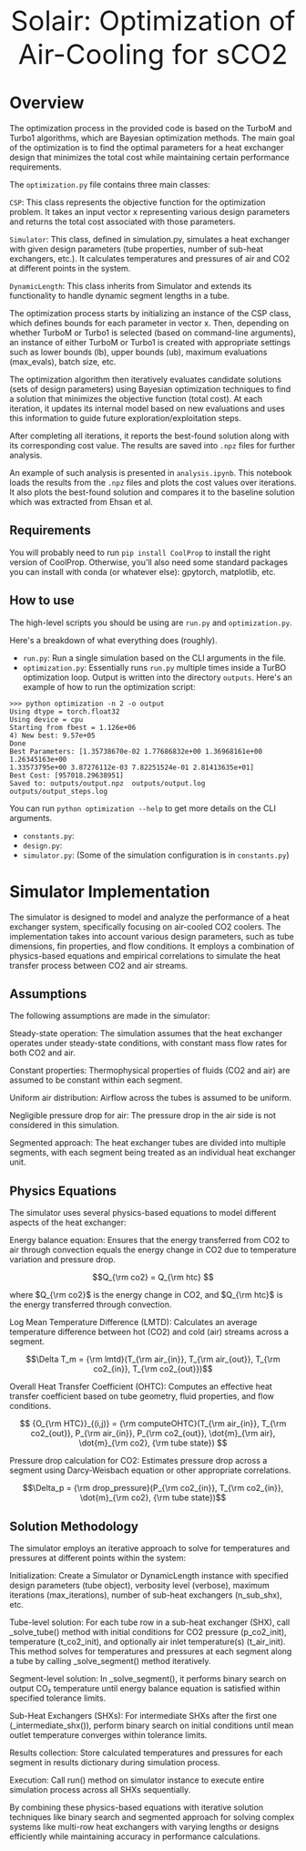 <!-- center the title below make text large and colored -->
<p align="center">
    <font size="16">Solair: Optimization of Air-Cooling for sCO2</font>
</p>

# Overview
The optimization process in the provided code is based on the TurboM and Turbo1 algorithms, which are Bayesian optimization methods. The main goal of the optimization is to find the optimal parameters for a heat exchanger design that minimizes the total cost while maintaining certain performance requirements.

The `optimization.py` file contains three main classes:

`CSP`: This class represents the objective function for the optimization problem. It takes an input vector x representing various design parameters and returns the total cost associated with those parameters.

`Simulator`: This class, defined in simulation.py, simulates a heat exchanger with given design parameters (tube properties, number of sub-heat exchangers, etc.). It calculates temperatures and pressures of air and CO2 at different points in the system.

`DynamicLength`: This class inherits from Simulator and extends its functionality to handle dynamic segment lengths in a tube.

The optimization process starts by initializing an instance of the CSP class, which defines bounds for each parameter in vector x. Then, depending on whether TurboM or Turbo1 is selected (based on command-line arguments), an instance of either TurboM or Turbo1 is created with appropriate settings such as lower bounds (lb), upper bounds (ub), maximum evaluations (max_evals), batch size, etc.

The optimization algorithm then iteratively evaluates candidate solutions (sets of design parameters) using Bayesian optimization techniques to find a solution that minimizes the objective function (total cost). At each iteration, it updates its internal model based on new evaluations and uses this information to guide future exploration/exploitation steps.

After completing all iterations, it reports the best-found solution along with its corresponding cost value. The results are saved into `.npz` files for further analysis.

An example of such analysis is presented in `analysis.ipynb`. This notebook loads the results from the `.npz` files and plots the cost values over iterations. It also plots the best-found solution and compares it to the baseline solution which was extracted from Ehsan et al.
## Requirements
You will probably need to run `pip install CoolProp` to install the right version of CoolProp. Otherwise, you'll also need some standard packages you can install with conda (or whatever else): gpytorch, matplotlib, etc.

## How to use
The high-level scripts you should be using are `run.py` and `optimization.py`.

Here's a breakdown of what everything does (roughly).
- `run.py`: Run a single simulation based on the CLI arguments in the file.
- `optimization.py`: Essentially runs `run.py` multiple times inside a TurBO optimization loop. Output is written into the directory `outputs`.
Here's an example of how to run the optimization script:
```
>>> python optimization -n 2 -o output
Using dtype = torch.float32 
Using device = cpu
Starting from fbest = 1.126e+06
4) New best: 9.57e+05
Done
Best Parameters: [1.35738670e-02 1.77686832e+00 1.36968161e+00 1.26345163e+00
1.33573795e+00 3.87276112e-03 7.82251524e-01 2.81413635e+01]
Best Cost: [957018.29638951]
Saved to: outputs/output.npz  outputs/output.log outputs/output_steps.log
```
You can run `python optimization --help` to get more details on the CLI arguments.
- `constants.py`: 
- `design.py`: 
- `simulator.py`: 
(Some of the simulation configuration is in `constants.py`) 



# Simulator Implementation
The simulator is designed to model and analyze the performance of a heat exchanger system, specifically focusing on air-cooled CO2 coolers. The implementation takes into account various design parameters, such as tube dimensions, fin properties, and flow conditions. It employs a combination of physics-based equations and empirical correlations to simulate the heat transfer process between CO2 and air streams.

## Assumptions
The following assumptions are made in the simulator:

Steady-state operation: The simulation assumes that the heat exchanger operates under steady-state conditions, with constant mass flow rates for both CO2 and air.

Constant properties: Thermophysical properties of fluids (CO2 and air) are assumed to be constant within each segment.

Uniform air distribution: Airflow across the tubes is assumed to be uniform.

Negligible pressure drop for air: The pressure drop in the air side is not considered in this simulation.

Segmented approach: The heat exchanger tubes are divided into multiple segments, with each segment being treated as an individual heat exchanger unit.

## Physics Equations
The simulator uses several physics-based equations to model different aspects of the heat exchanger:

Energy balance equation: Ensures that the energy transferred from CO2 to air through convection equals the energy change in CO2 due to temperature variation and pressure drop.

$$Q_{\rm co2} = Q_{\rm htc} $$

where $Q_{\rm co2}$ is the energy change in CO2, and $Q_{\rm htc}$ is the energy transferred through convection.

Log Mean Temperature Difference (LMTD): Calculates an average temperature difference between hot (CO2) and cold (air) streams across a segment.

$$\Delta T_m = {\rm lmtd}(T_{\rm air_{in}}, T_{\rm air_{out}}, T_{\rm co2_{in}}, T_{\rm co2_{out}})$$

Overall Heat Transfer Coefficient (OHTC): Computes an effective heat transfer coefficient based on tube geometry, fluid properties, and flow conditions.

   $$ {O_{\rm HTC}}_{(i,j)} = {\rm computeOHTC}(T_{\rm air_{in}}, T_{\rm co2_{out}}, P_{\rm air_{in}}, P_{\rm co2_{out}}, \dot{m}_{\rm air}, \dot{m}_{\rm co2}, {\rm tube state}) $$

Pressure drop calculation for CO2: Estimates pressure drop across a segment using Darcy-Weisbach equation or other appropriate correlations.

$$\Delta_p = {\rm drop_pressure}(P_{\rm co2_{in}}, T_{\rm co2_{in}}, \dot{m}_{\rm co2}, {\rm tube state})$$

## Solution Methodology
The simulator employs an iterative approach to solve for temperatures and pressures at different points within the system:

Initialization: Create a Simulator or DynamicLength instance with specified design parameters (tube object), verbosity level (verbose), maximum iterations (max_iterations), number of sub-heat exchangers (n_sub_shx), etc.

Tube-level solution: For each tube row in a sub-heat exchanger (SHX), call _solve_tube() method with initial conditions for CO2 pressure (p_co2_init), temperature (t_co2_init), and optionally air inlet temperature(s) (t_air_init). This method solves for temperatures and pressures at each segment along a tube by calling _solve_segment() method iteratively.

Segment-level solution: In _solve_segment(), it performs binary search on output CO₂ temperature until energy balance equation is satisfied within specified tolerance limits.

Sub-Heat Exchangers (SHXs): For intermediate SHXs after the first one (_intermediate_shx()), perform binary search on initial conditions until mean outlet temperature converges within tolerance limits.

Results collection: Store calculated temperatures and pressures for each segment in results dictionary during simulation process.

Execution: Call run() method on simulator instance to execute entire simulation process across all SHXs sequentially.

By combining these physics-based equations with iterative solution techniques like binary search and segmented approach for solving complex systems like multi-row heat exchangers with varying lengths or designs efficiently while maintaining accuracy in performance calculations.